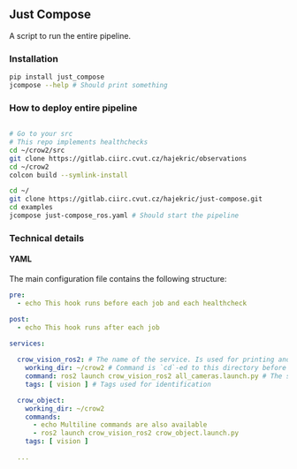 ## Just Compose

A script to run the entire pipeline.

### Installation

```bash
pip install just_compose
jcompose --help # Should print something
```

### How to deploy entire pipeline

```bash

# Go to your src
# This repo implements healthchecks
cd ~/crow2/src
git clone https://gitlab.ciirc.cvut.cz/hajekric/observations
cd ~/crow2
colcon build --symlink-install

cd ~/
git clone https://gitlab.ciirc.cvut.cz/hajekric/just-compose.git
cd examples
jcompose just-compose_ros.yaml # Should start the pipeline
```

### Technical details

#### YAML

The main configuration file contains the following structure:

```yaml
pre:
  - echo This hook runs before each job and each healthcheck

post:
  - echo This hook runs after each job

services:
  
  crow_vision_ros2: # The name of the service. Is used for printing and identification
    working_dir: ~/crow2 # Command is `cd`-ed to this directory before execution
    command: ros2 launch crow_vision_ros2 all_cameras.launch.py # The service command
    tags: [ vision ] # Tags used for identification

  crow_object:
    working_dir: ~/crow2
    commands:
      - echo Multiline commands are also available
      - ros2 launch crow_vision_ros2 crow_object.launch.py
    tags: [ vision ]

  ...

```